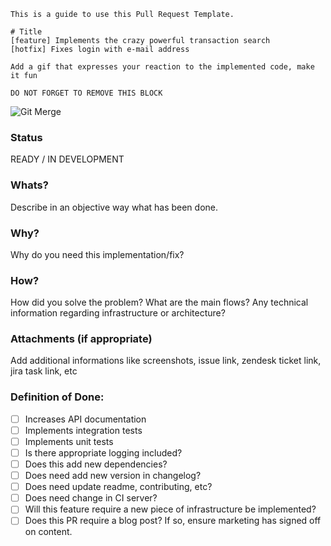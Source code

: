 ```
This is a guide to use this Pull Request Template.

# Title
[feature] Implements the crazy powerful transaction search
[hotfix] Fixes login with e-mail address

Add a gif that expresses your reaction to the implemented code, make it fun

DO NOT FORGET TO REMOVE THIS BLOCK
```
![Git Merge](https://media.giphy.com/media/cFkiFMDg3iFoI/giphy.gif)

### Status

READY / IN DEVELOPMENT

### Whats?

Describe in an objective way what has been done.

### Why?

Why do you need this implementation/fix? 

### How?

How did you solve the problem? What are the main flows? Any technical information regarding infrastructure or architecture?

### Attachments (if appropriate)

Add additional informations like screenshots, issue link, zendesk ticket link, jira task link, etc

### Definition of Done:
- [ ] Increases API documentation
- [ ] Implements integration tests
- [ ] Implements unit tests
- [ ] Is there appropriate logging included?
- [ ] Does this add new dependencies?
- [ ] Does need add new version in changelog?
- [ ] Does need update readme, contributing, etc?
- [ ] Does need change in CI server?
- [ ] Will this feature require a new piece of infrastructure be implemented?
- [ ] Does this PR require a blog post? If so, ensure marketing has signed off on content.
